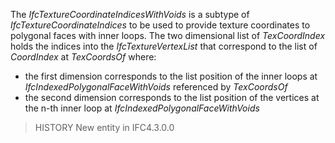 The _IfcTextureCoordinateIndicesWithVoids_ is a subtype of _IfcTextureCoordinateIndices_ to be used to provide texture coordinates to polygonal faces with inner loops. The two dimensional list of _TexCoordIndex_ holds the indices into the _IfcTextureVertexList_ that correspond to the list of _CoordIndex_ at _TexCoordsOf_ where:

- the first dimension corresponds to the list position of the inner loops at _IfcIndexedPolygonalFaceWithVoids_ referenced by _TexCoordsOf_
- the second dimension corresponds to the list position of the vertices at the n-th inner loop at _IfcIndexedPolygonalFaceWithVoids_

>HISTORY New entity in IFC4.3.0.0
